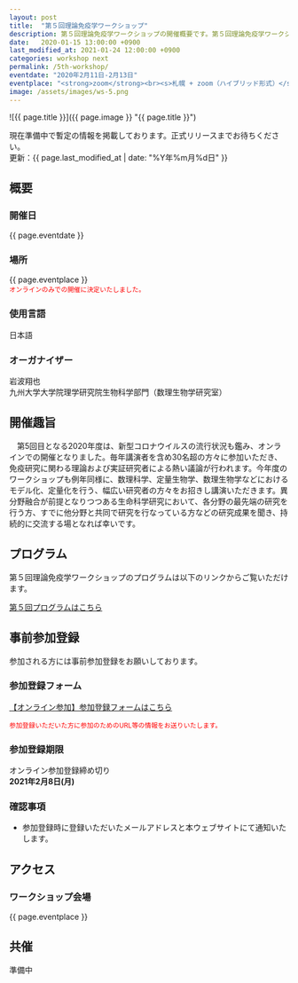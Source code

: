 ```yaml
---
layout: post
title:  "第５回理論免疫学ワークショップ"
description: 第５回理論免疫学ワークショップの開催概要です。第５回理論免疫学ワークショップの開催日・開催場所・開催趣旨・共催情報などを確認できます。第５回理論免疫学ワークショップの参加登録はこちらから。
date:   2020-01-15 13:00:00 +0900
last_modified_at: 2021-01-24 12:00:00 +0900
categories: workshop next
permalink: /5th-workshop/
eventdate: "2020年2月11日-2月13日"
eventplace: "<strong>zoom</strong><br><s>札幌 + zoom（ハイブリッド形式）</s>"
image: /assets/images/ws-5.png
---
```


![{{ page.title }}]({{ page.image }} "{{ page.title }}")

現在準備中で暫定の情報を掲載しております。正式リリースまでお待ちください。  
更新：{{ page.last_modified_at | date: "%Y年%m月%d日" }}

## 概要

<div class="cf">
  <div class="page-column50">
    <h3>開催日</h3>
    <p>{{ page.eventdate }}</p>
    <h3>場所</h3>
    <p>{{ page.eventplace }}<br>
    <small style = "color: red;">オンラインのみでの開催に決定いたしました。</small></p>
  </div>

  <div class="page-column50">
    <h3>使用言語</h3>
    <p>日本語</p>
    <h3>オーガナイザー</h3>
    <p>岩波翔也<br>
      九州大学大学院理学研究院生物科学部門（数理生物学研究室）</p>
  </div>
</div>


## 開催趣旨
　第5回目となる2020年度は、新型コロナウイルスの流行状況も鑑み、オンラインでの開催となりました。毎年講演者を含め30名超の方々に参加いただき、免疫研究に関わる理論および実証研究者による熱い議論が行われます。今年度のワークショップも例年同様に、数理科学、定量生物学、数理生物学などにおけるモデル化、定量化を行う、幅広い研究者の方々をお招きし講演いただきます。異分野融合が前提となりつつある生命科学研究において、各分野の最先端の研究を行う方、すでに他分野と共同で研究を行なっている方などの研究成果を聞き、持続的に交流する場となれば幸いです。

## プログラム
第５回理論免疫学ワークショップのプログラムは以下のリンクからご覧いただけます。

[第５回プログラムはこちら](/5th-program)

## 事前参加登録

参加される方には事前参加登録をお願いしております。

### 参加登録フォーム

[【オンライン参加】参加登録フォームはこちら](https://forms.gle/xWbg7dSztLcVCVA4A)

<small style = "color: red;">
参加登録いただいた方に参加のためのURL等の情報をお送りいたします。
</small>

### 参加登録期限

オンライン参加登録締め切り  
**2021年2月8日(月)**

### 確認事項

- 参加登録時に登録いただいたメールアドレスと本ウェブサイトにて通知いたします。



## アクセス
### ワークショップ会場

{{ page.eventplace }}  


## 共催

準備中
